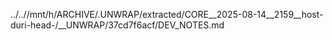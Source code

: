../..//mnt/h/ARCHIVE/.UNWRAP/extracted/CORE__2025-08-14__2159__host-duri-head-/__UNWRAP/37cd7f6acf/DEV_NOTES.md